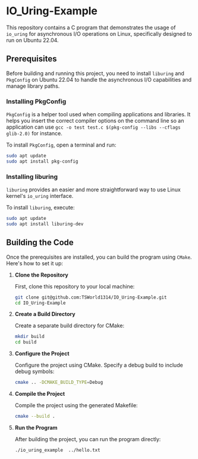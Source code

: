 # IO_Uring-Example

This repository contains a C program that demonstrates the usage of `io_uring` for asynchronous I/O operations on Linux, specifically designed to run on Ubuntu 22.04.

## Prerequisites

Before building and running this project, you need to install `liburing` and `PkgConfig` on Ubuntu 22.04 to handle the asynchronous I/O capabilities and manage library paths.

### Installing PkgConfig

`PkgConfig` is a helper tool used when compiling applications and libraries. It helps you insert the correct compiler options on the command line so an application can use `gcc -o test test.c $(pkg-config --libs --cflags glib-2.0)` for instance.

To install `PkgConfig`, open a terminal and run:

```bash
sudo apt update
sudo apt install pkg-config
```

### Installing liburing

`liburing` provides an easier and more straightforward way to use Linux kernel's `io_uring` interface.

To install `liburing`, execute:

```bash
sudo apt update
sudo apt install liburing-dev
```

## Building the Code

Once the prerequisites are installed, you can build the program using `CMake`. Here's how to set it up:

1. **Clone the Repository**

   First, clone this repository to your local machine:

   ```bash
   git clone git@github.com:TSWorld1314/IO_Uring-Example.git
   cd IO_Uring-Example
   ```

2. **Create a Build Directory**

   Create a separate build directory for CMake:

   ```bash
   mkdir build
   cd build
   ```

3. **Configure the Project**

   Configure the project using CMake. Specify a debug build to include debug symbols:

   ```bash
   cmake .. -DCMAKE_BUILD_TYPE=Debug
   ```

4. **Compile the Project**

   Compile the project using the generated Makefile:

   ```bash
   cmake --build .
   ```

5. **Run the Program**

   After building the project, you can run the program directly:

   ```bash
   ./io_uring_example  ../hello.txt
   ```
   